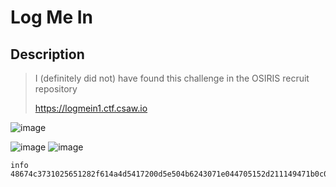 # Log Me In
## Description
> I (definitely did not) have found this challenge in the OSIRIS recruit repository
>
> https://logmein1.ctf.csaw.io

![image](https://github.com/user-attachments/assets/c19e010b-f481-4a4d-9964-8dc2dc1808d3)

![image](https://github.com/user-attachments/assets/856030d4-f962-4bbf-8a28-b4e961299702)
![image](https://github.com/user-attachments/assets/f0beb122-13b5-47c6-af5a-f81518466b74)

```
info
48674c3731025651282f614a4d5417200d5e504b6243071e044705152d211149471b0c032e2d5a54514901332b5248587033
```

